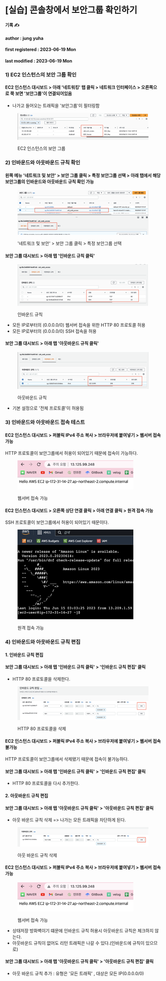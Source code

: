 # \[실습] 콘솔창에서 보안그룹 확인하기

**기록 ✍️**

#### author : jung yuha

#### first registered : 2023-06-19 Mon

#### last modified : 2023-06-19 Mon



### 1) EC2 인스턴스의 보안 그룹 확인

#### EC2 인스턴스 대시보드 > 아래 '네트워킹' 탭 클릭 > 네트워크 인터페이스 > 오른쪽으로 쭉 보면 '보안그룹'이 연결되어있음

* 나가고 들어오는 트래픽을 '보안그룹'이 필터링함

<figure><img src="../../.gitbook/assets/image (22).png" alt=""><figcaption><p> EC2 인스턴스의 보안 그룹</p></figcaption></figure>

### 2) 인바운드와 아웃바운드 규칙 확인

#### 왼쪽 메뉴 '네트워크 및 보안' > 보안 그룹 클릭 > 특정 보안그룹 선택 > 아래 탭에서 해당 보안그룹의 인바운드와 아웃바운드 규칙 확인 가능

<figure><img src="../../.gitbook/assets/image (13).png" alt=""><figcaption><p> '네트워크 및 보안' > 보안 그룹 클릭 > 특정 보안그룹 선택</p></figcaption></figure>

#### 보안 그룹 대시보드 > 아래 탭 '인바운드 규칙 클릭'

<figure><img src="../../.gitbook/assets/image (2).png" alt=""><figcaption><p> 인바운드 규칙</p></figcaption></figure>

* 모든 IP로부터의 (0.0.0.0/0) 웹서버 접속을 위한 HTTP 80 프로토콜 허용
* 모든 IP로부터의 (0.0.0.0/0) SSH 접속을 허용

#### 보안 그룹 대시보드 > 아래 탭 '아웃바운드 규칙 클릭'

<figure><img src="../../.gitbook/assets/image (3).png" alt=""><figcaption><p> 아웃바운드 규칙</p></figcaption></figure>

* 기본 설정으로 '전체 프로토콜'이 허용됨

### 3) 인바운드와 아웃바운드 접속 테스트

#### EC2 인스턴스 대시보드 > 퍼블릭 IPv4 주소 복사 > 브라우저에 붙여넣기 > 웹서버 접속 가능

HTTP 프로토콜이 보안그룹에서 허용이 되어있기 때문에 접속이 가능하다.

<figure><img src="../../.gitbook/assets/image (29).png" alt="" width="375"><figcaption><p> 웹서버 접속 가능</p></figcaption></figure>

#### EC2 인스턴스 대시보드 > 오른쪽 상단 연결 클릭 > 아래 연결 클릭 > 원격 접속 가능

SSH 프로토콜이 보안그룹에서 허용이 되어있기 때문이다.

<figure><img src="../../.gitbook/assets/image (31).png" alt="" width="375"><figcaption><p> 원격 접속 가능</p></figcaption></figure>

### 4) 인바운드와 아웃바운드 규칙 편집

#### 1. 인바운드 규칙 편집

#### 보안 그룹 대시보드 > 아래 탭 '인바운드 규칙 클릭' > '인바운드 규칙 편집' 클릭

* HTTP 80 프로토콜을 삭제한다.

<figure><img src="../../.gitbook/assets/image (9).png" alt=""><figcaption><p> HTTP 80 프로토콜을 삭제</p></figcaption></figure>

#### EC2 인스턴스 대시보드 > 퍼블릭 IPv4 주소 복사 > 브라우저에 붙여넣기 > 웹서버 접속 불가능

HTTP 프로토콜이 보안그룹에서 삭제됐기 때문에 접속이 불가능하다.

#### 보안 그룹 대시보드 > 아래 탭 '인바운드 규칙 클릭' > '인바운드 규칙 편집' 클릭

* HTTP 80 프로토콜을 다시 추가한다.

#### 2. 아웃바운드 규칙 편집

#### 보안 그룹 대시보드 > 아래 탭 '아웃바운드 규칙 클릭' > '아웃바운드 규칙 편집' 클릭

* 아웃 바운드 규칙 삭제 => 나가는 모든 트래픽을 차단하게 된다.

<figure><img src="../../.gitbook/assets/image (62).png" alt=""><figcaption><p> 아웃 바운드 규칙 삭제</p></figcaption></figure>

#### EC2 인스턴스 대시보드 > 퍼블릭 IPv4 주소 복사 > 브라우저에 붙여넣기 > 웹서버 접속 가능

<figure><img src="../../.gitbook/assets/image (29).png" alt="" width="375"><figcaption><p> 웹서버 접속 가능</p></figcaption></figure>

* 상태저장 방화벽이기 떄문에 인바운드 규칙 허용시 아웃바운드 규칙은 체크하지 않는다.
* 아웃바운드 규칙이 없어도 리턴 트래픽은 나갈 수 있다.(인바운드에 규칙이 있으므로)

#### 보안 그룹 대시보드 > 아래 탭 '아웃바운드 규칙 클릭' > '아웃바운드 규칙 편집' 클릭

* 아웃 바운드 규칙 추가 : 유형은 '모든 트래픽' , 대상은 모든 IP(0.0.0.0/0)

